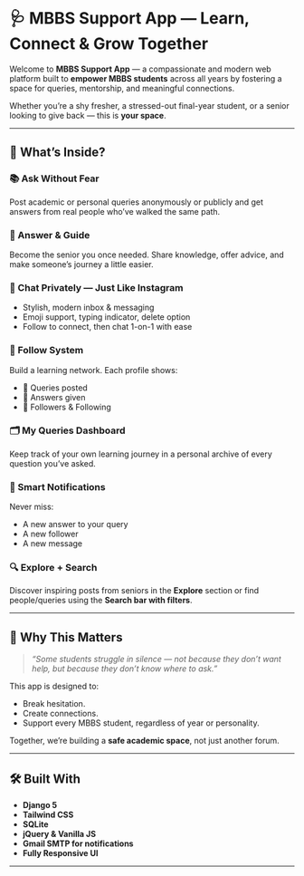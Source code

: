 # 🩺 MBBS Support App — Learn, Connect & Grow Together

Welcome to **MBBS Support App** — a compassionate and modern web platform built to **empower MBBS students** across all years by fostering a space for queries, mentorship, and meaningful connections.

Whether you’re a shy fresher, a stressed-out final-year student, or a senior looking to give back — this is **your space**.

---

## 🌟 What’s Inside?

### 📚 Ask Without Fear
Post academic or personal queries anonymously or publicly and get answers from real people who’ve walked the same path.

### 🧠 Answer & Guide
Become the senior you once needed. Share knowledge, offer advice, and make someone’s journey a little easier.

### 💬 Chat Privately — Just Like Instagram
- Stylish, modern inbox & messaging
- Emoji support, typing indicator, delete option
- Follow to connect, then chat 1-on-1 with ease

### 👥 Follow System
Build a learning network. Each profile shows:
- 🔹 Queries posted
- 🔹 Answers given
- 🔹 Followers & Following

### 🗂️ My Queries Dashboard
Keep track of your own learning journey in a personal archive of every question you’ve asked.

### 🔔 Smart Notifications
Never miss:
- A new answer to your query
- A new follower
- A new message

### 🔍 Explore + Search
Discover inspiring posts from seniors in the **Explore** section or find people/queries using the **Search bar with filters**.

---

## 🚀 Why This Matters

> _“Some students struggle in silence — not because they don’t want help, but because they don’t know where to ask.”_

This app is designed to:
- Break hesitation.
- Create connections.
- Support every MBBS student, regardless of year or personality.

Together, we’re building a **safe academic space**, not just another forum.

---

## 🛠️ Built With

- **Django 5**
- **Tailwind CSS**
- **SQLite**
- **jQuery & Vanilla JS**
- **Gmail SMTP for notifications**
- **Fully Responsive UI**

---
